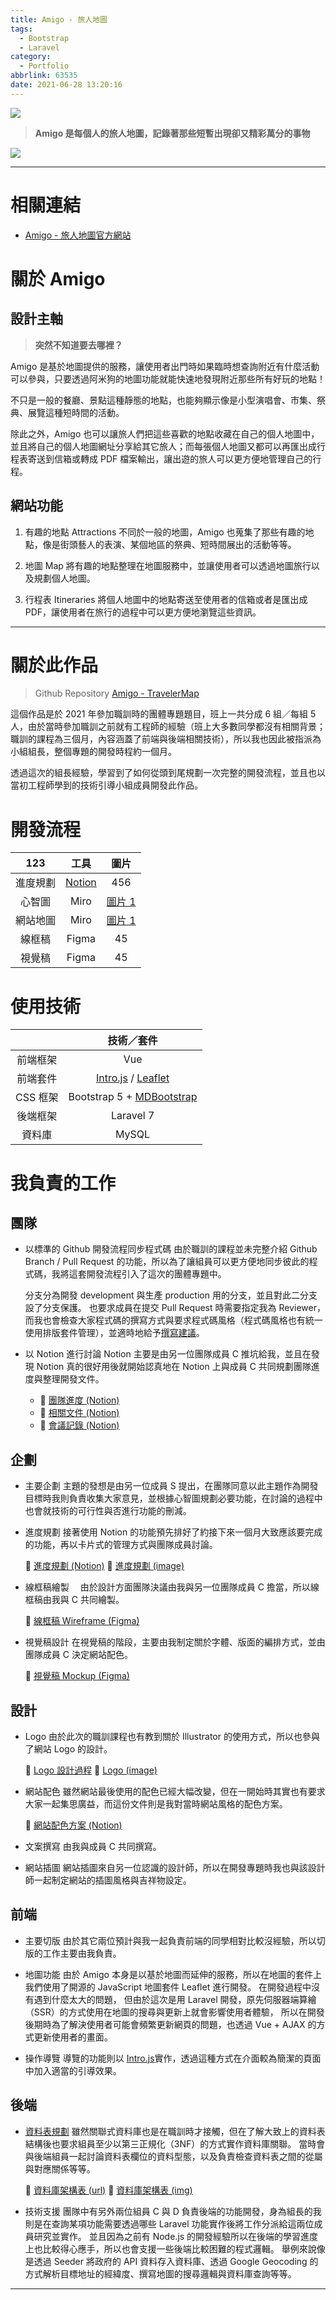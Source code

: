 ```yaml
---
title: Amigo - 旅人地圖
tags:
  - Bootstrap
  - Laravel
category:
  - Portfolio
abbrlink: 63535
date: 2021-06-28 13:20:16
---
```


![](map.png)

> **Amigo 是每個人的旅人地圖，記錄著那些短暫出現卻又精彩萬分的事物**

![](homepage-preview.png)

---

# 相關連結

- [Amigo - 旅人地圖官方網站](https://110-03-nchu-amigo.dev-hub.io/)

# 關於 Amigo

## 設計主軸

> **突然不知道要去哪裡？**

Amigo 是基於地圖提供的服務，讓使用者出門時如果臨時想查詢附近有什麼活動可以參與，只要透過阿米狗的地圖功能就能快速地發現附近那些所有好玩的地點！

不只是一般的餐廳、景點這種靜態的地點，也能夠顯示像是小型演唱會、市集、祭典、展覽這種短時間的活動。

除此之外，Amigo 也可以讓旅人們把這些喜歡的地點收藏在自己的個人地圖中，並且將自己的個人地圖網址分享給其它旅人；而每張個人地圖又都可以再匯出成行程表寄送到信箱或轉成 PDF 檔案輸出，讓出遊的旅人可以更方便地管理自己的行程。

## 網站功能

1. 有趣的地點 Attractions
   不同於一般的地圖，Amigo 也蒐集了那些有趣的地點，像是街頭藝人的表演、某個地區的祭典、短時間展出的活動等等。

2. 地圖 Map
   將有趣的地點整理在地圖服務中，並讓使用者可以透過地圖旅行以及規劃個人地圖。

3. 行程表 Itineraries
   將個人地圖中的地點寄送至使用者的信箱或者是匯出成 PDF，讓使用者在旅行的過程中可以更方便地瀏覽這些資訊。

---

# 關於此作品

> Github Repository [Amigo - TravelerMap](https://github.com/DahisC/Amigo-TravelerMap)

這個作品是於 2021 年參加職訓時的團體專題題目，班上一共分成 6 組／每組 5 人，由於當時參加職訓之前就有工程師的經驗（班上大多數同學都沒有相關背景；職訓的課程為三個月，內容涵蓋了前端與後端相關技術），所以我也因此被指派為小組組長，整個專題的開發時程約一個月。

透過這次的組長經驗，學習到了如何從頭到尾規劃一次完整的開發流程，並且也以當初工程師學到的技術引導小組成員開發此作品。

# 開發流程

|   123    |                               工具                               |          圖片          |
| :------: | :--------------------------------------------------------------: | :--------------------: |
| 進度規劃 | [Notion](https://www.notion.so/943a743b56ad4e66bb511cd3f50e96eb) |          456           |
|  心智圖  |                               Miro                               | [圖片 1](mind-map.jpg) |
| 網站地圖 |                               Miro                               | [圖片 1](site-map.jpg) |
|  線框稿  |                              Figma                               |           45           |
|  視覺稿  |                              Figma                               |           45           |

# 使用技術

|          |                              技術／套件                              |
| :------: | :------------------------------------------------------------------: |
| 前端框架 |                                 Vue                                  |
| 前端套件 | [Intro.js](https://introjs.com/) / [Leaflet](https://leafletjs.com/) |
| CSS 框架 |        Bootstrap 5 + [MDBootstrap](https://mdbootstrap.com/)         |
| 後端框架 |                              Laravel 7                               |
|  資料庫  |                                MySQL                                 |

# 我負責的工作

## 團隊

- 以標準的 Github 開發流程同步程式碼
  由於職訓的課程並未完整介紹 Github Branch / Pull Request 的功能，所以為了讓組員可以更方便地同步彼此的程式碼，我將這套開發流程引入了這次的團體專題中。

  分支分為開發 development 與生產 production 用的分支，並且對此二分支設了分支保護。
  也要求成員在提交 Pull Request 時需要指定我為 Reviewer，而我也會檢查大家程式碼的撰寫方式與要求程式碼風格（程式碼風格也有統一使用排版套件管理），並適時地給予[撰寫建議](https://github.com/DahisC/Amigo-TravelerMap/pull/44)。

- 以 Notion 進行討論
  Notion 主要是由另一位團隊成員 C 推坑給我，並且在發現 Notion 真的很好用後就開始認真地在 Notion 上與成員 C 共同規劃團隊進度與整理開發文件。
  - 🔗 [團隊進度 (Notion)](https://www.notion.so/943a743b56ad4e66bb511cd3f50e96eb)
  - 🔗 [相關文件 (Notion)](https://www.notion.so/fafd0d0421aa4bc8b7297e5341e3ec35?v=8e9230e23e314e3d8396fc40e3983fe1)
  - 🔗 [會議記錄 (Notion)](https://www.notion.so/a0074213ee6d44439ceb64213669b0bf?v=bd5bce8b22fe40a68098deb5a8dc20eb)

## 企劃

- 主要企劃
  主題的發想是由另一位成員 S 提出，在團隊同意以此主題作為開發目標時我則負責收集大家意見，並根據心智圖規劃必要功能，在討論的過程中也會就技術的可行性與否進行功能的刪減。

- 進度規劃
  接著使用 Notion 的功能預先排好了約接下來一個月大致應該要完成的功能，再以卡片式的管理方式與團隊成員討論。

  🔗 [進度規劃 (Notion)](https://www.notion.so/943a743b56ad4e66bb511cd3f50e96eb)
  🔗 [進度規劃 (image)](notion-progression.png)

- 線框稿繪製
  　由於設計方面團隊決議由我與另一位團隊成員 C 擔當，所以線框稿由我與 C 共同繪製。

  🔗 [線框稿 Wireframe (Figma)](https://www.figma.com/file/q9vcJwvKaEzpASradvq6dL/Amigo-%E7%B7%9A%E6%A1%86%E7%A8%BF-Wireframe?node-id=0%3A1)

- 視覺稿設計
  在視覺稿的階段，主要由我制定關於字體、版面的編排方式，並由團隊成員 C 決定網站配色。

  🔗 [視覺稿 Mockup (Figma)](https://www.figma.com/file/BoRbTIjRXJ6e0zjadg2Awq/Amigo-Wireframe-and-Mockup?node-id=0%3A1)

## 設計

- Logo
  由於此次的職訓課程也有教到關於 Illustrator 的使用方式，所以也參與了網站 Logo 的設計。

  🔗 [Logo 設計過程](https://www.notion.so/Dahis-Amigo-Logo-77cb7e93c85e46bb9f099185e135bdf2)
  🔗 [Logo (image)](logo.svg)

- 網站配色
  雖然網站最後使用的配色已經大幅改變，但在一開始時其實也有要求大家一起集思廣益，而這份文件則是我對當時網站風格的配色方案。

  🔗 [網站配色方案 (Notion)](https://www.notion.so/Dahis-58f4872bbeb34cd9851691a2a9e5f8a4)

- 文案撰寫
  由我與成員 C 共同撰寫。

- 網站插圖
  網站插圖來自另一位認識的設計師，所以在開發專題時我也與該設計師一起制定網站的插圖風格與吉祥物設定。

## 前端

- 主要切版
  由於其它兩位預計與我一起負責前端的同學相對比較沒經驗，所以切版的工作主要由我負責。

- 地圖功能
  由於 Amigo 本身是以基於地圖而延伸的服務，所以在地圖的套件上我們使用了開源的 JavaScript 地圖套件 Leaflet 進行開發。
  在開發過程中沒有遇到什麼太大的問題， 但由於這次是用 Laravel 開發，原先伺服器端算繪（SSR）的方式使用在地圖的搜尋與更新上就會影響使用者體驗，
  所以在開發後期時為了解決使用者可能會頻繁更新網頁的問題，也透過 Vue + AJAX 的方式更新使用者的畫面。

- 操作導覽
  導覽的功能則以 [Intro.js](https://introjs.com/)實作，透過這種方式在介面較為簡潔的頁面中加入適當的引導效果。

## 後端

- [資料表規劃](https://dbdiagram.io/d/60a7a07db29a09603d15f05a)
  雖然關聯式資料庫也是在職訓時才接觸，但在了解大致上的資料表結構後也要求組員至少以第三正規化（3NF）的方式實作資料庫關聯。
  當時會與後端組員一起討論資料表欄位的資料型態，以及負責檢查資料表之間的從屬與對應關係等等。

  🔗 [資料庫架構表 (url)](https://dbdiagram.io/d/60da7655dd6a59714823b305)
  🔗 [資料庫架構表 (img)](database-diagram.png)

- 技術支援
  團隊中有另外兩位組員 C 與 D 負責後端的功能開發，身為組長的我則是在查詢某項功能需要透過哪些 Laravel 功能實作後將工作分派給這兩位成員研究並實作。
  並且因為之前有 Node.js 的開發經驗所以在後端的學習進度上也比較得心應手，所以也會支援一些後端比較困難的程式邏輯。
  舉例來說像是透過 Seeder 將政府的 API 資料存入資料庫、透過 Google Geocoding 的方式解析目標地址的經緯度、撰寫地圖的搜尋邏輯與資料庫查詢等等。

---

